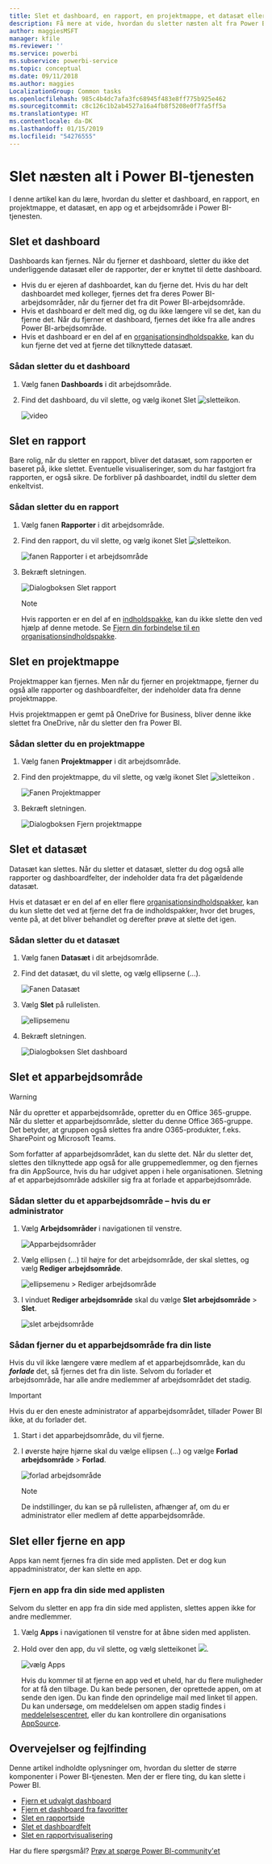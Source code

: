 ```yaml
---
title: Slet et dashboard, en rapport, en projektmappe, et datasæt eller et arbejdsområde
description: Få mere at vide, hvordan du sletter næsten alt fra Power BI
author: maggiesMSFT
manager: kfile
ms.reviewer: ''
ms.service: powerbi
ms.subservice: powerbi-service
ms.topic: conceptual
ms.date: 09/11/2018
ms.author: maggies
LocalizationGroup: Common tasks
ms.openlocfilehash: 985c4b4dc7afa3fc68945f483e8ff775b925e462
ms.sourcegitcommit: c8c126c1b2ab4527a16a4fb8f5208e0f7fa5ff5a
ms.translationtype: HT
ms.contentlocale: da-DK
ms.lasthandoff: 01/15/2019
ms.locfileid: "54276555"
---
```

# <a name="delete-almost-anything-in-power-bi-service"></a>Slet næsten alt i Power BI-tjenesten
I denne artikel kan du lære, hvordan du sletter et dashboard, en rapport, en projektmappe, et datasæt, en app og et arbejdsområde i Power BI-tjenesten.

## <a name="delete-a-dashboard"></a>Slet et dashboard
Dashboards kan fjernes. Når du fjerner et dashboard, sletter du ikke det underliggende datasæt eller de rapporter, der er knyttet til dette dashboard.

* Hvis du er ejeren af dashboardet, kan du fjerne det. Hvis du har delt dashboardet med kolleger, fjernes det fra deres Power BI-arbejdsområder, når du fjerner det fra dit Power BI-arbejdsområde.
* Hvis et dashboard er delt med dig, og du ikke længere vil se det, kan du fjerne det.  Når du fjerner et dashboard, fjernes det ikke fra alle andres Power BI-arbejdsområde.
* Hvis et dashboard er en del af en [organisationsindholdspakke](service-organizational-content-pack-disconnect.md), kan du kun fjerne det ved at fjerne det tilknyttede datasæt.

### <a name="to-delete-a-dashboard"></a>Sådan sletter du et dashboard
1. Vælg fanen **Dashboards** i dit arbejdsområde.
2. Find det dashboard, du vil slette, og vælg ikonet Slet ![sletteikon](media/service-delete/power-bi-delete-icon.png).

    ![video](media/service-delete/power-bi-delete-dash.gif)

## <a name="delete-a-report"></a>Slet en rapport
Bare rolig, når du sletter en rapport, bliver det datasæt, som rapporten er baseret på, ikke slettet.  Eventuelle visualiseringer, som du har fastgjort fra rapporten, er også sikre. De forbliver på dashboardet, indtil du sletter dem enkeltvist.

### <a name="to-delete-a-report"></a>Sådan sletter du en rapport
1. Vælg fanen **Rapporter** i dit arbejdsområde.
2. Find den rapport, du vil slette, og vælg ikonet Slet   ![sletteikon](media/service-delete/power-bi-delete-icon.png).   

    ![fanen Rapporter i et arbejdsområde](media/service-delete/power-bi-delete-reportnew.png)
3. Bekræft sletningen.

   ![Dialogboksen Slet rapport](media/service-delete/power-bi-delete-report.png)

   > [!NOTE]
   > Hvis rapporten er en del af en [indholdspakke](service-organizational-content-pack-introduction.md), kan du ikke slette den ved hjælp af denne metode.  Se [Fjern din forbindelse til en organisationsindholdspakke](service-organizational-content-pack-disconnect.md).
   >
   >

## <a name="delete-a-workbook"></a>Slet en projektmappe
Projektmapper kan fjernes. Men når du fjerner en projektmappe, fjerner du også alle rapporter og dashboardfelter, der indeholder data fra denne projektmappe.

Hvis projektmappen er gemt på OneDrive for Business, bliver denne ikke slettet fra OneDrive, når du sletter den fra Power BI.

### <a name="to-delete-a-workbook"></a>Sådan sletter du en projektmappe
1. Vælg fanen **Projektmapper** i dit arbejdsområde.
2. Find den projektmappe, du vil slette, og vælg ikonet Slet ![sletteikon](media/service-delete/power-bi-delete-report2.png) .

    ![Fanen Projektmapper](media/service-delete/power-bi-delete-workbooknew.png)
3. Bekræft sletningen.

   ![Dialogboksen Fjern projektmappe](media/service-delete/power-bi-delete-confirm.png)

## <a name="delete-a-dataset"></a>Slet et datasæt
Datasæt kan slettes. Når du sletter et datasæt, sletter du dog også alle rapporter og dashboardfelter, der indeholder data fra det pågældende datasæt.

Hvis et datasæt er en del af en eller flere [organisationsindholdspakker](service-organizational-content-pack-disconnect.md), kan du kun slette det ved at fjerne det fra de indholdspakker, hvor det bruges, vente på, at det bliver behandlet og derefter prøve at slette det igen.

### <a name="to-delete-a-dataset"></a>Sådan sletter du et datasæt
1. Vælg fanen **Datasæt** i dit arbejdsområde.
2. Find det datasæt, du vil slette, og vælg ellipserne (...).  

    ![Fanen Datasæt](media/service-delete/power-bi-delete-datasetnew.png)
3. Vælg **Slet** på rullelisten.

   ![ellipsemenu](media/service-delete/power-bi-delete-datasetnew2.png)
4. Bekræft sletningen.

   ![Dialogboksen Slet dashboard](media/service-delete/power-bi-delete-dataset-confirm.png)

## <a name="delete-an-app-workspace"></a>Slet et apparbejdsområde
> [!WARNING]
> Når du opretter et apparbejdsområde, opretter du en Office 365-gruppe. Når du sletter et apparbejdsområde, sletter du denne Office 365-gruppe. Det betyder, at gruppen også slettes fra andre O365-produkter, f.eks. SharePoint og Microsoft Teams.
>
>

Som forfatter af apparbejdsområdet, kan du slette det. Når du sletter det, slettes den tilknyttede app også for alle gruppemedlemmer, og den fjernes fra din AppSource, hvis du har udgivet appen i hele organisationen. Sletning af et apparbejdsområde adskiller sig fra at forlade et apparbejdsområde.

### <a name="to-delete-an-app-workspace---if-you-are-an-admin"></a>Sådan sletter du et apparbejdsområde – hvis du er administrator
1. Vælg **Arbejdsområder** i navigationen til venstre.

    ![Apparbejdsområder](media/service-delete/power-bi-delete-workspace.png)
2. Vælg ellipsen (...) til højre for det arbejdsområde, der skal slettes, og vælg **Rediger arbejdsområde**.

   ![ellipsemenu > Rediger arbejdsområde](media/service-delete/power-bi-edit-workspace.png)
3. I vinduet **Rediger arbejdsområde** skal du vælge **Slet arbejdsområde** > **Slet**.

    ![slet arbejdsområde](media/service-delete/power-bi-delete-workspace2.png)

### <a name="to-remove-an-app-workspace-from-your-list"></a>Sådan fjerner du et apparbejdsområde fra din liste
Hvis du vil ikke længere være medlem af et apparbejdsområde, kan du ***forlade*** det, så fjernes det fra din liste. Selvom du forlader et arbejdsområde, har alle andre medlemmer af arbejdsområdet det stadig.  

> [!IMPORTANT]
> Hvis du er den eneste administrator af apparbejdsområdet, tillader Power BI ikke, at du forlader det.
>
>

1. Start i det apparbejdsområde, du vil fjerne.
2. I øverste højre hjørne skal du vælge ellipsen (...) og vælge **Forlad arbejdsområde** > **Forlad**.

      ![forlad arbejdsområde](media/service-delete/power-bi-leave-workspace.png)

   > [!NOTE]
   > De indstillinger, du kan se på rullelisten, afhænger af, om du er administrator eller medlem af dette apparbejdsområde.
   >
   >

## <a name="delete-or-remove-an-app"></a>Slet eller fjerne en app
Apps kan nemt fjernes fra din side med applisten. Det er dog kun appadministrator, der kan slette en app.

### <a name="remove-an-app-from-your-app-list-page"></a>Fjern en app fra din side med applisten
Selvom du sletter en app fra din side med applisten, slettes appen ikke for andre medlemmer.

1. Vælg **Apps** i navigationen til venstre for at åbne siden med applisten.
2. Hold over den app, du vil slette, og vælg sletteikonet ![](media/service-delete/power-bi-delete-report2.png).

   ![vælg Apps](media/service-delete/power-bi-delete-app.png)

   Hvis du kommer til at fjerne en app ved et uheld, har du flere muligheder for at få den tilbage.  Du kan bede personen, der oprettede appen, om at sende den igen. Du kan finde den oprindelige mail med linket til appen. Du kan undersøge, om meddelelsen om appen stadig findes i [meddelelsescentret](service-notification-center.md), eller du kan kontrollere din organisations [AppSource](consumer/end-user-apps.md).

## <a name="considerations-and-troubleshooting"></a>Overvejelser og fejlfinding
Denne artikel indholdte oplysninger om, hvordan du sletter de større komponenter i Power BI-tjenesten. Men der er flere ting, du kan slette i Power BI.  

* [Fjern et udvalgt dashboard](service-dashboard-featured.md)
* [Fjern et dashboard fra favoritter](service-dashboard-favorite.md)
* [Slet en rapportside](service-delete.md)
* [Slet et dashboardfelt](service-dashboard-edit-tile.md)
* [Slet en rapportvisualisering](service-delete.md)

Har du flere spørgsmål? [Prøv at spørge Power BI-community'et](http://community.powerbi.com/)
